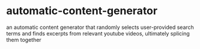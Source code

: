 # automatic-content-generator
an automatic content generator that randomly selects user-provided search terms and finds excerpts from relevant youtube videos, ultimately splicing them together
